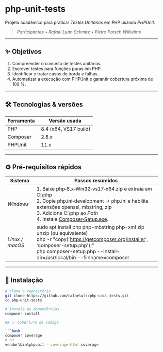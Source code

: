 # php‑unit‑tests

Projeto acadêmico para praticar *Testes Unitários* em PHP usando *PHPUnit*.

> *Participantes*
> • *Rafael Luan Schmitz*
> • *Pietro Porsch Wilhelms*

---

## ✨ Objetivos

1. Compreender o conceito de testes unitários.
2. Escrever testes para funções puras em PHP.
3. Identificar e tratar casos de borda e falhas.
4. Automatizar a execução com PHPUnit e garantir cobertura próxima de 100 %.

---

## 🛠 Tecnologias & versões

| Ferramenta | Versão usada |
|------------|--------------|
| PHP        | 8.4 (x64, VS17 build) |
| Composer   | 2.8.x |
| PHPUnit    | 11.x |

---

## ⚙ Pré‑requisitos rápidos

| Sistema      | Passos resumidos |
|--------------|------------------|
| *Windows*  | 1. Baixe php‑8.x‑Win32‑vs17‑x64.zip e extraia em C:\php  <br>2. Copie php.ini‑development → php.ini e habilite extensões openssl, mbstring, zip  <br>3. Adicione C:\php ao *Path*  <br>4. Instale [Composer‑Setup.exe](https://getcomposer.org). |
| *Linux / macOS* | sudo apt install php php-mbstring php-xml zip unzip (ou equivalente)  <br>php -r "copy('https://getcomposer.org/installer', 'composer-setup.php');" <br>php composer-setup.php --install-dir=/usr/local/bin --filename=composer |

---

## 🚀 Instalação

```bash
# clone o repositório
git clone https://github.com/rafaelwls/php-unit-tests.git
cd php-unit-tests

# instale as dependências
composer install

## 📈 Cobertura de código

```bash
composer coverage
# ou
vendor\bin\phpunit --coverage-html coverage
